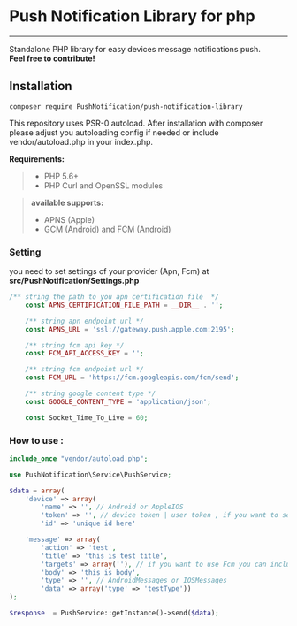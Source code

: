 

# Push Notification Library for php
-------------

Standalone PHP library for easy devices message notifications push.  
<i class="icon-flag"></i> 
**Feel free to contribute!**



Installation
-------------

    composer require PushNotification/push-notification-library


This repository uses PSR-0 autoload. After installation with composer please adjust you autoloading config if needed or include vendor/autoload.php in your index.php. 

 **Requirements:**

> - PHP 5.6+
> - PHP Curl and OpenSSL modules

  > **available supports:**
 > 
> - APNS (Apple)
> - GCM (Android) and FCM (Android)

### Setting
you need to set settings of your provider (Apn, Fcm) at  **src/PushNotification/Settings.php**
```php
/** string the path to you apn certification file  */
    const APNS_CERTIFICATION_FILE_PATH = __DIR__ . '';

    /** string apn endpoint url */
    const APNS_URL = 'ssl://gateway.push.apple.com:2195';

    /** string fcm api key */
    const FCM_API_ACCESS_KEY = '';

    /** string fcm endpoint url */
    const FCM_URL = 'https://fcm.googleapis.com/fcm/send';

    /** string google content type */
    const GOOGLE_CONTENT_TYPE = 'application/json';

    const Socket_Time_To_Live = 60;
```


### How to use : 
```php
include_once "vendor/autoload.php";

use PushNotification\Service\PushService;

$data = array(
    'device' => array(
        'name' => '', // Android or AppleIOS
        'token' => '', // device token | user token , if you want to send to apple device you have to fill this 
        'id' => 'unique id here'

    'message' => array(
        'action' => 'test',
        'title' => 'this is test title',
        'targets' => array(''), // if you want to use Fcm you can inclue array of targets 
        'body' => 'this is body',
        'type' => '', // AndroidMessages or IOSMessages
        'data' => array('type' => 'testType'))
);

$response  = PushService::getInstance()->send($data);

```

